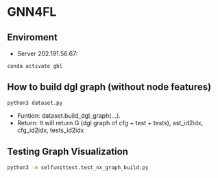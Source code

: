 # GNN4FL
## Enviroment
- Server 202.191.56.67: 
```
conda activate gbl
```
## How to build dgl graph (without node features)
```
python3 dataset.py
```
- Funtion: dataset.build_dgl_graph(...). 
- Return: It will return G (dgl graph of cfg + test + tests), ast_id2idx, cfg_id2idx, tests_id2idx

## Testing Graph Visualization
```bash
python3 -m selfunittest.test_nx_graph_build.py
```
